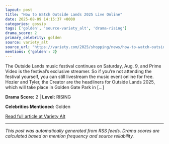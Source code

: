 ```yaml
---
layout: post
title: "How to Watch Outside Lands 2025 Live Online"
date: 2025-08-09 14:15:37 +0000
categories: gossip
tags: ['golden', 'source-variety_alt', 'drama-rising']
drama_score: 2
primary_celebrity: golden
source: variety_alt
source_url: "https://variety.com/2025/shopping/news/how-to-watch-outside-lands-online-livestream-free-1236485869/"
mentions: {'golden': 2}
---
```


The Outside Lands music festival continues on Saturday, Aug. 9, and Prime Video is the festival’s exclusive streamer. So if you’re not attending the festival yourself, you can still livestream the music event online for free. Hozier and Tyler, the Creator are the headliners for Outside Lands 2025, which will take place in Golden Gate Park in […]

**Drama Score:** 2 | **Level:** RISING

**Celebrities Mentioned:** Golden

[Read full article at Variety Alt](https://variety.com/2025/shopping/news/how-to-watch-outside-lands-online-livestream-free-1236485869/)

---
*This post was automatically generated from RSS feeds. Drama scores are calculated based on mention frequency and source reliability.*
